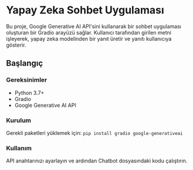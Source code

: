 # Yapay Zeka Sohbet Uygulaması
Bu proje, Google Generative AI API'sini kullanarak bir sohbet uygulaması oluşturan bir Gradio arayüzü sağlar. Kullanıcı tarafından girilen metni işleyerek, yapay zeka modelinden bir yanıt üretir ve yanıtı kullanıcıya gösterir.

## Başlangıç

### Gereksinimler
- Python 3.7+
- Gradio
- Google Generative AI API

### Kurulum
Gerekli paketleri yüklemek için:
`pip install gradio google-generativeai`

### Kullanım
API anahtarınızı ayarlayın ve ardından Chatbot dosyasındaki kodu çalıştırın.
